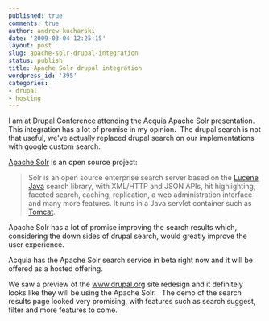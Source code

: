 ```yaml
---
published: true
comments: true
author: andrew-kucharski
date: '2009-03-04 12:25:15'
layout: post
slug: apache-solr-drupal-integration
status: publish
title: Apache Solr drupal integration
wordpress_id: '395'
categories:
- drupal
- hosting
---
```


I am at Drupal Conference attending the Acquia Apache Solr presentation. This integration has a lot of promise in my opinion.  The drupal search is not that useful, we've actually replaced drupal search on our implementations with google custom search.

[Apache Solr](http://lucene.apache.org/solr/) is an open source project:

> Solr is an open source enterprise search server based on the         [Lucene Java](http://lucene.apache.org/java/) search library, with XML/HTTP and JSON APIs,         hit highlighting, faceted search, caching, replication, a web administration interface and many more features.         It runs in a Java servlet container such as [Tomcat](http://tomcat.apache.org/).

Apache Solr has a lot of promise improving the search results which, considering the down sides of drupal search, would greatly improve the user experience.

Acquia has the Apache Solr search service in beta right now and it will be offered as a hosted offering.

We saw a preview of the www.drupal.org site redesign and it definitely looks like they will be using the Apache Solr.   The demo of the search results page looked very promising, with features such as search suggest, filter and more features to come.
